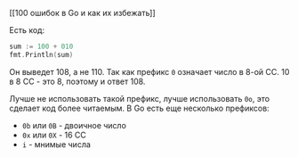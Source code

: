 [[100 ошибок в Go и как их избежать]]

Есть код:
```go
sum := 100 + 010
fmt.Println(sum)
```
Он выведет 108, а не 110. Так как префикс `0` означает число в 8-ой СС. 10 в 8 СС - это 8, поэтому и ответ 108.

Лучше не использовать такой префикс, лучше использовать `0o`, это сделает код более читаемым.
В Go есть еще несколько префиксов:
- `0b` или `0B` - двоичное число
- `0x` или `0X` - 16 СС
- `i` - мнимые числа
